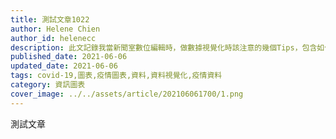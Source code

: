 ```yaml
---
title: 測試文章1022
author: Helene Chien
author_id: helenecc
description: 此文記錄我當新聞室數位編輯時，做數據視覺化時該注意的幾個Tips，包含如何同時降低讀者的理解成本，以及誤讀的空間（製圖工具：Flourish）
published_date: 2021-06-06
updated_date: 2021-06-06
tags: covid-19,圖表,疫情圖表,資料,資料視覺化,疫情資料
category: 資訊圖表
cover_image: ../../assets/article/202106061700/1.png
---
```


<script>
  import Img from '$lib/article/Img.svelte'
</script>

測試文章
